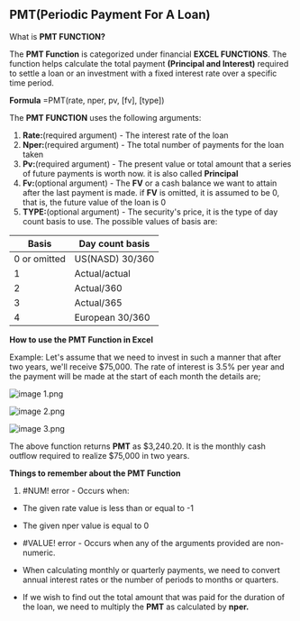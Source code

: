 ## PMT(Periodic Payment For A Loan)

What is **PMT FUNCTION?**

The **PMT Function** is categorized under financial **EXCEL FUNCTIONS**. The function helps calculate the total payment **(Principal and Interest)** required to settle a loan or an investment with a fixed interest rate over a specific time period.

**Formula**
=PMT(rate, nper, pv, [fv], [type])

The **PMT FUNCTION** uses the following arguments:

1. **Rate:**(required argument) - The interest rate of the loan
2. **Nper:**(required argument) - The total number of payments for the loan taken
3. **Pv:**(required argument) - The present value or total amount that a series of future payments is worth now. it is also called **Principal** 
4. **Fv:**(optional argument) - The **FV** or a cash balance we want to attain after the last payment is made. if **FV** is omitted, it is assumed to be 0, that is, the future value of the loan is 0
5. **TYPE:**(optional argument) - The security's price, it is the type of day count basis to use. The possible values of basis are:

**Basis** | **Day count basis**
    ----      |      ---- 
0 or omitted | US(NASD) 30/360
1                    | Actual/actual
2                   | Actual/360
3                   | Actual/365
4                   | European 30/360 

**How to use the PMT Function in Excel**

Example: Let's assume that we need to invest in such a manner that after two years, we'll receive $75,000. The rate of interest is 3.5% per year and the payment will be made at the start of each month the details are;


![image 1.png](https://cdn.hashnode.com/res/hashnode/image/upload/v1650989080331/ivc8EPFbo.png)


![image 2.png](https://cdn.hashnode.com/res/hashnode/image/upload/v1650989092103/kP50DOVkQ.png)

 
![image 3.png](https://cdn.hashnode.com/res/hashnode/image/upload/v1650989103564/5q16SwMNj.png)

The above function returns **PMT** as $3,240.20. It is the monthly cash outflow required to realize $75,000 in two years.

**Things to remember about the PMT Function**

1. #NUM! error - Occurs when:
 - The given rate value is less than or equal to -1
 -  The given nper value is equal to 0

-  #VALUE! error - Occurs when any of the arguments provided are non-numeric.

- When calculating monthly or quarterly payments, we need to convert annual interest rates or the number of periods to months or quarters.

- If we wish to find out the total amount that was paid for the duration of the loan, we need to multiply the **PMT** as calculated by **nper.**

